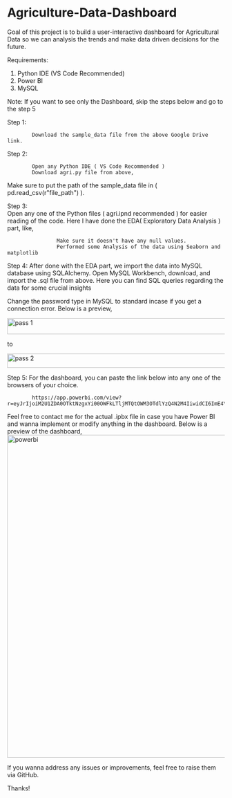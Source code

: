 # Agriculture-Data-Dashboard
Goal of this project is to build a user-interactive dashboard for Agricultural Data so we can analysis the trends and make data driven decisions for the future.

Requirements:
   1. Python IDE (VS Code Recommended)
   2. Power BI
   3. MySQL

Note: If you want to see only the Dashboard, skip the steps below and go to the step 5

Step 1: 
            
            Download the sample_data file from the above Google Drive link.
            
Step 2:

            Open any Python IDE ( VS Code Recommended )
            Download agri.py file from above,
                
Make sure to put the path of the sample_data file in ( pd.read_csv(r"file_path") ).

Step 3:    
            Open any one of the Python files ( agri.ipnd recommended ) for easier reading of the code.
            Here I have done the EDA( Exploratory Data Analysis ) part, like,
                     
                    Make sure it doesn't have any null values.
                    Performed some Analysis of the data using Seaborn and matplotlib

Step 4:
            After done with the EDA part, we import the data into MySQL database using SQLAlchemy.
            Open MySQL Workbench, download, and import the .sql file from above.
            Here you can find SQL queries regarding the data for some crucial insights
            
Change the password type in MySQL to standard incase if you get a connection error. Below is a preview,

<img width="776" height="37" alt="pass 1" src="https://github.com/user-attachments/assets/dceffc9d-bc72-4761-bfb0-e8e685a8bc8d" />  

to  

<img width="797" height="33" alt="pass 2" src="https://github.com/user-attachments/assets/a2743feb-8064-487d-a304-0a7ad8869c87" />


Step 5:
            For the dashboard, you can paste the link below into any one of the browsers of your choice.

            https://app.powerbi.com/view?r=eyJrIjoiM2U1ZDA0OTktNzgxYi00OWFkLTljMTQtOWM3OTdlYzQ4N2M4IiwidCI6ImE4YWY5NGE1LThhZWQtNDdjOC1iNzFhLTVlZjM5MmY5OGE1NSJ9&embedImagePlaceholder=true

Feel free to contact me for the actual .ipbx file in case you have Power BI and wanna implement or modify anything in the dashboard.
Below is a preview of the dashboard,
<img width="1322" height="747" alt="powerbi" src="https://github.com/user-attachments/assets/7c59feb1-cb64-434d-a4cb-2f67b553ef63" />

If you wanna address any issues or improvements, feel free to raise them via GitHub.

Thanks!





